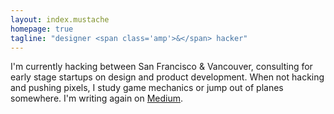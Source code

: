 ```yaml
---
layout: index.mustache
homepage: true
tagline: "designer <span class='amp'>&</span> hacker"
---
```


I'm currently hacking between San Francisco & Vancouver, consulting for early stage startups on design and product development. When not hacking and pushing pixels, I study game mechanics or jump out of planes somewhere. I'm writing again on [Medium](https://medium.com/@constantx).
